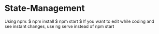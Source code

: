 # State-Management

Using npm:
$ npm install
$ npm start
$ If you want to edit while coding and see instant changes, use ng serve instead of npm start
